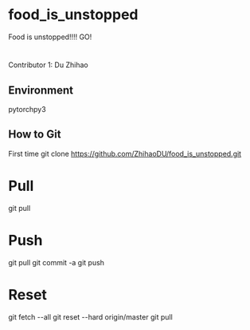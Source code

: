 # food_is_unstopped
Food is unstopped!!!! GO!
#
Contributor 1: Du Zhihao


## Environment
pytorchpy3



## How to Git
First time git clone https://github.com/ZhihaoDU/food_is_unstopped.git
# Pull
git pull 
# Push
git pull
git commit -a
git push
# Reset 
git fetch --all
git reset --hard origin/master 
git pull
